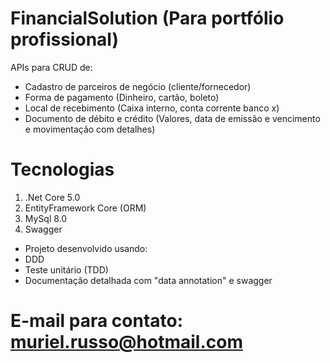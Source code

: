 # FinancialSolution (Para portfólio profissional)
APIs para CRUD de:
- Cadastro de parceiros de negócio (cliente/fornecedor)
- Forma de pagamento (Dinheiro, cartão, boleto)
- Local de recebimento (Caixa interno, conta corrente banco x)
- Documento de débito e crédito (Valores, data de emissão e vencimento e movimentação com detalhes)

# Tecnologias
1. .Net Core 5.0
2. EntityFramework Core (ORM)
3. MySql 8.0
4. Swagger 

- Projeto desenvolvido usando:
- DDD
- Teste unitário (TDD)
- Documentação detalhada com "data annotation" e swagger


# E-mail para contato: muriel.russo@hotmail.com
